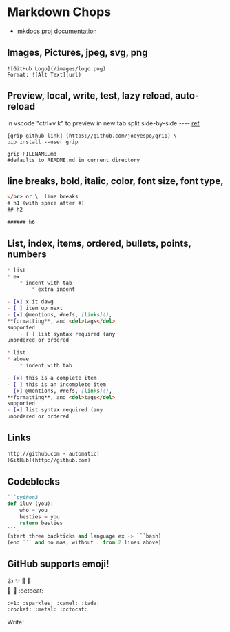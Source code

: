 # Markdown Chops

* [mkdocs proj documentation](https://github.com/mkdocs/mkdocs)

## Images, Pictures, jpeg, svg, png

    ![GitHub Logo](/images/logo.png)
    Format: ![Alt Text](url)

## Preview, local, write, test, lazy reload, auto-reload

in vscode  "ctrl+v k" to preview in new tab split side-by-side ----
[ref](https://code.visualstudio.com/docs/languages/markdown)

    [grip github link] (https://github.com/joeyespo/grip) \
    pip install --user grip

    grip FILENAME.md
    #defaults to README.md in current directory

## line breaks, bold, italic, color, font size, font type,

```html
</br> or \  line breaks
# h1 (with space after #)
## h2

###### h6

```

## List, index, items, ordered, bullets, points, numbers

```markdown
* list
* ex
    * indent with tab
        * extra indent

- [x] x it dawg
- [ ] item up next
- [x] @mentions, #refs, [links](),
**formatting**, and <del>tags</del>
supported
    - [ ] list syntax required (any
unordered or ordered
```

```markdown
* list
* above
    * indent with tab

- [x] this is a complete item
- [ ] this is an incomplete item
- [x] @mentions, #refs, [links](),
**formatting**, and <del>tags</del>
supported
- [x] list syntax required (any
unordered or ordered
```

## Links

```html
http://github.com - automatic!
[GitHub](http://github.com)
```

## Codeblocks

```markdown
```python3
def iluv (you):
    who = you
    besties = you
    return besties
```.
(start three backticks and language ex -> ```bash)
(end ``` and no mas, without . from 2 lines above)
```

## GitHub supports emoji!

:+1: :sparkles: :camel: :tada: \
:rocket: :metal: :octocat:

```emoji
:+1: :sparkles: :camel: :tada:
:rocket: :metal: :octocat:
```

Write!
